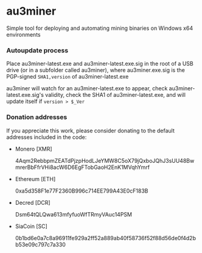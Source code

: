 # au3miner

Simple tool for deploying and automating mining binaries on Windows x64 environments

### Autoupdate process

Place au3miner-latest.exe and au3miner-latest.exe.sig in the root of a USB drive (or in a subfolder called au3miner), where au3miner.exe.sig is the PGP-signed `SHA1,version` of au3miner-latest.exe

au3miner will watch for an au3miner-latest.exe to appear, check au3miner-latest.exe.sig's validity, check the SHA1 of au3miner-latest.exe, and will update itself if `version > $_Ver`

### Donation addresses

If you appreciate this work, please consider donating to the default addresses included in the code:

 * Monero [XMR]

    4Aqm2RebbpmZEATdPjzpHodLJeYMW8C5oX79jQxboJQhJ3sUU48BwmrerBbFfrVHi8acW6D6EgFTobGaoH2EnK1MVqhYmrf
 * Ethereum [ETH]

    0xa5d358F1e77F2360B996c714EE799A43E0cF183B
 * Decred [DCR]

    Dsm64tQLQwa613mfyfuoWfTRmyVAuc14PSM
 * SiaCoin [SC]

    0b1bd6e0a7c8a96911fe929a2ff52a889ab40f58736f52f88d56de0f4d2bb53e09c797c7a330
